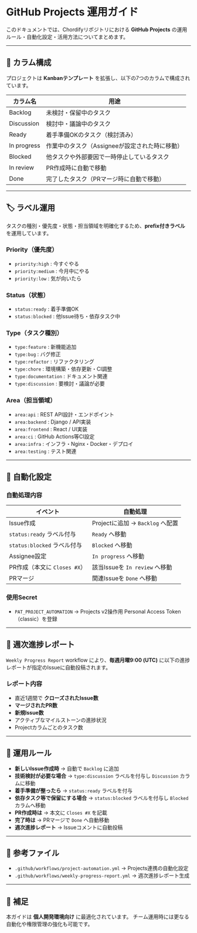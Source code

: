 # GitHub Projects 運用ガイド

このドキュメントでは、Chordifyリポジトリにおける **GitHub Projects** の運用ルール・自動化設定・活用方法についてまとめます。

---

## 📌 カラム構成

プロジェクトは **Kanbanテンプレート** を拡張し、以下の7つのカラムで構成されています。

| カラム名       | 用途                                           |
|------------|--------------------------------------------------|
| Backlog   | 未検討・保留中のタスク                             |
| Discussion | 検討中・議論中のタスク                             |
| Ready     | 着手準備OKのタスク（検討済み）                     |
| In progress | 作業中のタスク（Assigneeが設定された時に移動）    |
| Blocked   | 他タスクや外部要因で一時停止しているタスク         |
| In review | PR作成時に自動で移動                               |
| Done      | 完了したタスク（PRマージ時に自動で移動）           |

---

## 🏷️ ラベル運用

タスクの種別・優先度・状態・担当領域を明確化するため、**prefix付きラベル** を運用しています。

### Priority（優先度）

- `priority:high` : 今すぐやる
- `priority:medium` : 今月中にやる
- `priority:low` : 気が向いたら

### Status（状態）

- `status:ready` : 着手準備OK
- `status:blocked` : 他Issue待ち・依存タスク中

### Type（タスク種別）

- `type:feature` : 新機能追加
- `type:bug` : バグ修正
- `type:refactor` : リファクタリング
- `type:chore` : 環境構築・依存更新・CI調整
- `type:documentation` : ドキュメント関連
- `type:discussion` : 要検討・議論が必要

### Area（担当領域）

- `area:api` : REST API設計・エンドポイント
- `area:backend` : Django / API実装
- `area:frontend` : React / UI実装
- `area:ci` : GitHub Actions等CI設定
- `area:infra` : インフラ・Nginx・Docker・デプロイ
- `area:testing` : テスト関連

---

## 🤖 自動化設定

### 自動処理内容

| イベント | 自動処理 |
|---------|------------------------------------------------------------|
| Issue作成 | Projectに追加 → `Backlog` へ配置 |
| `status:ready` ラベル付与 | `Ready` へ移動 |
| `status:blocked` ラベル付与 | `Blocked` へ移動 |
| Assignee設定 | `In progress` へ移動 |
| PR作成（本文に `Closes #X`） | 該当Issueを `In review` へ移動 |
| PRマージ | 関連Issueを `Done` へ移動 |

### 使用Secret

- `PAT_PROJECT_AUTOMATION`
  → Projects v2操作用 Personal Access Token（classic）を登録

---

## 📅 週次進捗レポート

`Weekly Progress Report` workflow により、**毎週月曜9:00 (UTC)** に以下の進捗レポートが指定のIssueに自動投稿されます。

### レポート内容

- 直近1週間で **クローズされたIssue数**
- **マージされたPR数**
- **新規Issue数**
- アクティブなマイルストーンの進捗状況
- Projectカラムごとのタスク数

---

## 🚀 運用ルール

- **新しいIssue作成時** → 自動で `Backlog` に追加
- **技術検討が必要な場合** → `type:discussion` ラベルを付与し `Discussion` カラムに移動
- **着手準備が整ったら** → `status:ready` ラベルを付与
- **依存タスク等で保留にする場合** → `status:blocked` ラベルを付与し `Blocked` カラムへ移動
- **PR作成時は** → 本文に `Closes #X` を記載
- **完了時は** → PRマージで `Done` へ自動移動
- **週次進捗レポート** → Issueコメントに自動投稿

---

## 📄 参考ファイル

- `.github/workflows/project-automation.yml`
  → Projects連携の自動化設定
- `.github/workflows/weekly-progress-report.yml`
  → 週次進捗レポート生成

---

## 🙌 補足

本ガイドは **個人開発環境向け** に最適化されています。
チーム運用時には更なる自動化や権限管理の強化も可能です。
